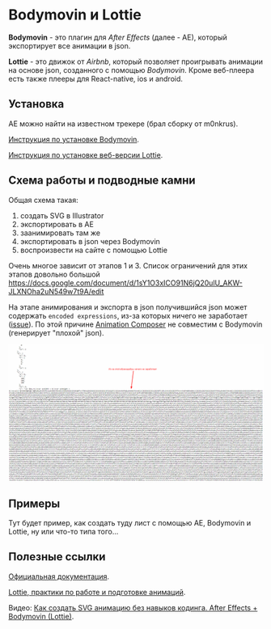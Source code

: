 # Bodymovin и Lottie

**Bodymovin** - это плагин для *After Effects* (далее - AE), который экспортирует все анимации в json. 

**Lottie** - это движок от *Airbnb*, который позволяет проигрывать анимации на основе json, созданного с помощью *Bodymovin*. Кроме веб-плеера есть также плееры для React-native, ios и android.

## Установка

AE можно найти на известном трекере (брал сборку от m0nkrus).

[Инструкция по установке Bodymovin](http://airbnb.io/lottie/after-effects/bodymovin-installation.html).

[Инструкция по установке веб-версии Lottie](http://airbnb.io/lottie/web/getting-started.html).

## Схема работы и подводные камни

Общая схема такая:

1. cоздать SVG в Illustrator
1. экспортировать в AE
1. заанимировать там же
1. экспортировать в json через Bodymovin
1. воспроизвести на сайте с помощью Lottie

Очень многое зависит от этапов 1 и 3. Список ограничений для этих этапов довольно большой https://docs.google.com/document/d/1sY1O3xICO91N6jQ20ulU_AKW-JLXNOha2uN549w7t9A/edit

На этапе анимирования и экспорта в json получившийся json может содержать `encoded expressions`, из-за которых ничего не заработает ([issue](https://github.com/airbnb/lottie-web/issues/672)). По этой причине [Animation Composer](https://aescripts.com/animation-composer/) не совместим с Bodymovin (генерирует "плохой" json).

![encoded-expressions](/assets/encoded-expressions.png)

## Примеры

Тут будет пример, как создать туду лист с помощью AE, Bodymovin и Lottie, ну или что-то типа того...

## Полезные ссылки

[Официальная документация](http://airbnb.io/lottie/).

[Lottie, практики по работе и подготовке анимаций](https://blog.untimestudio.com/lottie-%D0%BB%D1%83%D1%87%D1%88%D0%B8%D0%B5-%D0%BF%D1%80%D0%B0%D0%BA%D1%82%D0%B8%D0%BA%D0%B8-%D0%BF%D0%BE-%D1%80%D0%B0%D0%B1%D0%BE%D1%82%D0%B5-%D0%B8-%D0%BF%D0%BE%D0%B4%D0%B3%D0%BE%D1%82%D0%BE%D0%B2%D0%BA%D0%B5-%D0%B0%D0%BD%D0%B8%D0%BC%D0%B0%D1%86%D0%B8%D0%B9-edf7b53fac5e).

Видео: [Как создать SVG анимацию без навыков кодинга. After Effects + Bodymovin (Lottie)](https://www.youtube.com/watch?v=bXOdoZqlyUo).









